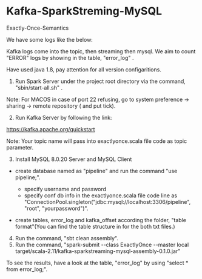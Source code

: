 # Kafka-SparkStreming-MySQL
Exactly-Once-Semantics

We have some logs like the below:


Kafka logs come into the topic, then streaming then mysql. 
We aim to count "ERROR" logs by showing in the table, "error_log" .

Have used java 1.8, pay attention for all version configaritions.


1) Run Spark Server under the project root directory via the command, "sbin/start-all.sh" .

Note: For MACOS in case of port 22 refusing, go to system preference -> sharing -> remote repository ( and put tick).

2) Run Kafka Server by following the link:

https://kafka.apache.org/quickstart

Note: Your topic name will pass into exactlyonce.scala file code as topic parameter.

3) Install MySQL 8.0.20 Server and MySQL Client

  * create database named as "pipeline" and run the command "use pipeline;".
       * specify username and password
       * specify conf db info in the exactlyonce.scala file code line as "ConnectionPool.singleton("jdbc:mysql://localhost:3306/pipeline", "root", "yourpassword")".

  
  * create tables, error_log and kafka_offset according the folder, "table format"(You can find the table structure in for the both txt files.) 
  
4) Run the command, "sbt clean assembly".
5) Run the command, "spark-submit --class ExactlyOnce --master local target/scala-2.11/kafka-sparkstreaming-mysql-assembly-0.1.0.jar"


To see the results, have a look at the table, "error_log" by using "select * from error_log;".

